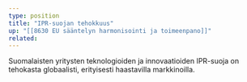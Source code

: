 ```yaml
---
type: position
title: "IPR-suojan tehokkuus"
up: "[[8630 EU sääntelyn harmonisointi ja toimeenpano]]"
related:
---
```


Suomalaisten yritysten teknologioiden ja innovaatioiden IPR-suoja on tehokasta globaalisti, erityisesti haastavilla markkinoilla.